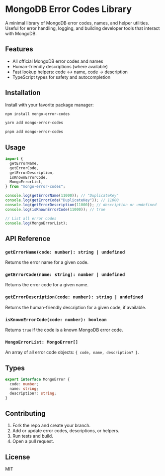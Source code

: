 # MongoDB Error Codes Library

A minimal library of MongoDB error codes, names, and helper utilities. Useful for error handling, logging, and building developer tools that interact with MongoDB.

## Features

- All official MongoDB error codes and names
- Human-friendly descriptions (where available)
- Fast lookup helpers: code ↔ name, code → description
- TypeScript types for safety and autocompletion

## Installation

Install with your favorite package manager:

```sh
npm install mongo-error-codes
```

```sh
yarn add mongo-error-codes
```

```sh
pnpm add mongo-error-codes
```

## Usage

```ts
import {
  getErrorName,
  getErrorCode,
  getErrorDescription,
  isKnownErrorCode,
  MongoErrorList,
} from "mongo-error-codes";

console.log(getErrorName(11000)); // "DuplicateKey"
console.log(getErrorCode("DuplicateKey")); // 11000
console.log(getErrorDescription(11000)); // description or undefined
console.log(isKnownErrorCode(11000)); // true

// List all error codes
console.log(MongoErrorList);
```

## API Reference

### `getErrorName(code: number): string | undefined`

Returns the error name for a given code.

### `getErrorCode(name: string): number | undefined`

Returns the error code for a given name.

### `getErrorDescription(code: number): string | undefined`

Returns the human-friendly description for a given code, if available.

### `isKnownErrorCode(code: number): boolean`

Returns `true` if the code is a known MongoDB error code.

### `MongoErrorList: MongoError[]`

An array of all error code objects: `{ code, name, description? }`.

## Types

```ts
export interface MongoError {
  code: number;
  name: string;
  description?: string;
}
```

## Contributing

1. Fork the repo and create your branch.
2. Add or update error codes, descriptions, or helpers.
3. Run tests and build.
4. Open a pull request.

## License

MIT
